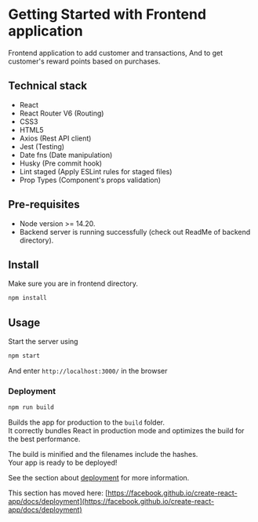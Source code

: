 # Getting Started with Frontend application
Frontend application to add customer and transactions, And to get customer's reward points based on purchases.

## Technical stack
- React
- React Router V6 (Routing)
- CSS3
- HTML5
- Axios (Rest API client)
- Jest (Testing)
- Date fns (Date manipulation)
- Husky (Pre commit hook)
- Lint staged (Apply ESLint rules for staged files)
- Prop Types (Component's props validation)

## Pre-requisites
- Node version >= 14.20.
- Backend server is running successfully (check out ReadMe of backend directory).

## Install
Make sure you are in frontend directory.

```sh
npm install
```

## Usage
Start the server using

```sh
npm start
```

And enter `http://localhost:3000/` in the browser

### Deployment

```sh
npm run build
```

Builds the app for production to the `build` folder.\
It correctly bundles React in production mode and optimizes the build for the best performance.

The build is minified and the filenames include the hashes.\
Your app is ready to be deployed!

See the section about [deployment](https://facebook.github.io/create-react-app/docs/deployment) for more information.

This section has moved here: [https://facebook.github.io/create-react-app/docs/deployment](https://facebook.github.io/create-react-app/docs/deployment)
